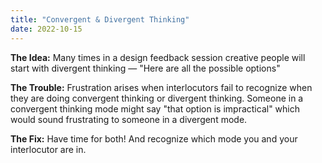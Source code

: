 ```yaml
---
title: "Convergent & Divergent Thinking"
date: 2022-10-15
---
```


**The Idea:**
Many times in a design feedback session creative people will start with divergent thinking — "Here are all the possible options" 

**The Trouble:**
Frustration arises when interlocutors fail to recognize when they are doing convergent thinking or divergent thinking. Someone in a convergent thinking mode might say "that option is impractical" which would sound frustrating to someone in a divergent mode.

**The Fix:**
Have time for both! And recognize which mode you and your interlocutor are in.